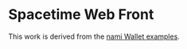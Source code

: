 # Spacetime Web Front

This work is derived from the [nami Wallet examples](https://github.com/dendorferpatrick/nami-wallet-examples).